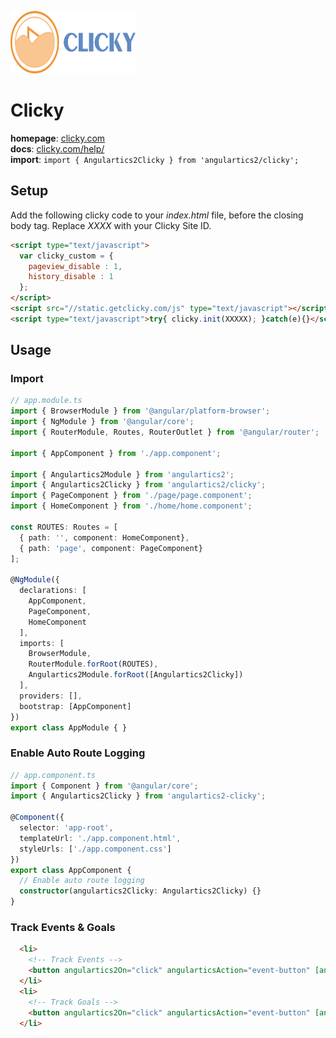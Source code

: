 <img 
    src="../../../assets/svg/clicky.svg" 
    alt="Clicky logo"
    height="100px"
    width="200px" />

# Clicky
__homepage__: [clicky.com](https://clicky.com/)  
__docs__: [clicky.com/help/](https://clicky.com/help/)  
__import__: `import { Angulartics2Clicky } from 'angulartics2/clicky';`  

## Setup

Add the following clicky code to your *index.html* file, before the closing body tag. Replace *XXXX* with your Clicky Site ID.

```html
<script type="text/javascript">
  var clicky_custom = {
    pageview_disable : 1,
    history_disable : 1
  };
</script>
<script src="//static.getclicky.com/js" type="text/javascript"></script>
<script type="text/javascript">try{ clicky.init(XXXXX); }catch(e){}</script>
```

## Usage

### Import
```ts
// app.module.ts
import { BrowserModule } from '@angular/platform-browser';
import { NgModule } from '@angular/core';
import { RouterModule, Routes, RouterOutlet } from '@angular/router';

import { AppComponent } from './app.component';

import { Angulartics2Module } from 'angulartics2';
import { Angulartics2Clicky } from 'angulartics2/clicky';
import { PageComponent } from './page/page.component';
import { HomeComponent } from './home/home.component';

const ROUTES: Routes = [
  { path: '', component: HomeComponent},
  { path: 'page', component: PageComponent}
];

@NgModule({
  declarations: [
    AppComponent,
    PageComponent,
    HomeComponent
  ],
  imports: [
    BrowserModule,
    RouterModule.forRoot(ROUTES),
    Angulartics2Module.forRoot([Angulartics2Clicky])
  ],
  providers: [],
  bootstrap: [AppComponent]
})
export class AppModule { }
```

### Enable Auto Route Logging
```ts
// app.component.ts 
import { Component } from '@angular/core';
import { Angulartics2Clicky } from 'angulartics2-clicky';

@Component({
  selector: 'app-root',
  templateUrl: './app.component.html',
  styleUrls: ['./app.component.css']
})
export class AppComponent {
  // Enable auto route logging
  constructor(angulartics2Clicky: Angulartics2Clicky) {}
}
```

### Track Events & Goals
```html
  <li>
    <!-- Track Events -->
    <button angulartics2On="click" angularticsAction="event-button" [angularticsProperties]="{title: 'Event Button Clicked'}">Track Button Click Event 1</button>
  </li>
  <li>
    <!-- Track Goals -->
    <button angulartics2On="click" angularticsAction="event-button" [angularticsProperties]="{goal: 'Goal #1', revenue: 500, noQueue: true}">Goal Button</button>
  </li>
```
